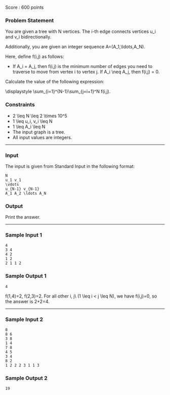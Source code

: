 Score : 600 points

### Problem Statement

You are given a tree with N vertices. The i-th edge connects vertices u\_i and v\_i bidirectionally.

Additionally, you are given an integer sequence A=(A\_1,\ldots,A\_N).

Here, define f(i,j) as follows:

* If A\_i = A\_j, then f(i,j) is the minimum number of edges you need to traverse to move from vertex i to vertex j. If A\_i \neq A\_j, then f(i,j) = 0.

Calculate the value of the following expression:

\displaystyle \sum\_{i=1}^{N-1}\sum\_{j=i+1}^N f(i,j).

### Constraints

* 2 \leq N \leq 2 \times 10^5
* 1 \leq u\_i, v\_i \leq N
* 1 \leq A\_i \leq N
* The input graph is a tree.
* All input values are integers.

---

### Input

The input is given from Standard Input in the following format:

```
N 
u_1 v_1
\vdots
u_{N-1} v_{N-1}
A_1 A_2 \ldots A_N
```

### Output

Print the answer.

---

### Sample Input 1

```
4
3 4
4 2
1 2
2 1 1 2
```

### Sample Output 1

```
4
```

f(1,4)=2, f(2,3)=2. For all other i, j\ (1 \leq i < j \leq N), we have f(i,j)=0, so the answer is 2+2=4.

---

### Sample Input 2

```
8
8 6
3 8
1 4
7 8
4 5
3 4
8 2
1 2 2 2 3 1 1 3
```

### Sample Output 2

```
19
```